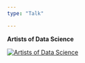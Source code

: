 ```yaml
---
type: "Talk"

---
```

**Artists of Data Science**

[![Artists of Data Science](http://img.youtube.com/vi/KOxbO0EI4MA/0.jpg)](https://www.youtube.com/watch?v=3dfx3E1EMCw&t=9s)
